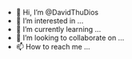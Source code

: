 - 👋 Hi, I’m @DavidThuDios
- 👀 I’m interested in ...
- 🌱 I’m currently learning ...
- 💞️ I’m looking to collaborate on ...
- 📫 How to reach me ...

<!---
DavidThuDios/DavidThuDios is a ✨ special ✨ repository because its `README.md` (this file) appears on your GitHub profile.
You can click the Preview link to take a look at your changes.
--->
